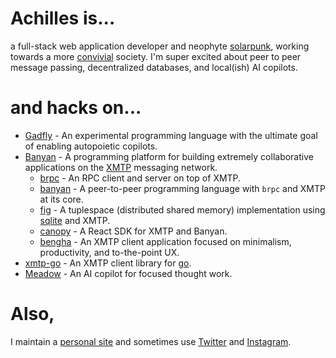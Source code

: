 # Achilles is...

a full-stack web application developer and neophyte [solarpunk](https://en.wikipedia.org/wiki/Solarpunk), working towards a more [convivial](https://www.amazon.com/Tools-Conviviality-Ivan-Illich/dp/1842300113) society. I'm super excited about peer to peer message passing, decentralized databases, and local(ish) AI copilots. 

# and hacks on...

- [Gadfly](https://github.com/killthebuddh4/gadfly) - An experimental programming language with the ultimate goal of enabling autopoietic copilots.
- [Banyan](https://github.com/banyan-cpu/banyan) - A programming platform for building extremely collaborative applications on the [XMTP](https://xmtp.org) messaging network.
  - [brpc](https://github.com/banyan-cpu/banyan/packages/brpc) - An RPC client and server on top of XMTP.
  - [banyan](https://github.com/banyan-cpu/banyan/apps/banyan) - A peer-to-peer programming language with `brpc` and XMTP at its core.
  - [fig](https://github.com/banyan-cpu/banyan/apps/fig) - A tuplespace (distributed shared memory) implementation using [sqlite](https://www.sqlite.org/) and XMTP.
  - [canopy](https://github.com/banyan-cpu/packages/canopy) - A React SDK for XMTP and Banyan.
  - [bengha](https://github.com/banyan-cpu/apps/bengha) - An XMTP client application focused on minimalism, productivity, and to-the-point UX.
- [xmtp-go](https://github.com/killthebuddh4/xmtp-go) - An XMTP client library for [go](https://go.dev).
- [Meadow](https://github.com/meadow-sh/meadow) - An AI copilot for focused thought work.

# Also,

I maintain a [personal site](https://killthebuddha.pub) and sometimes use [Twitter](https://twitter.com/killthebuddha_) and [Instagram](https://instagram.com/killthebuddh4).

